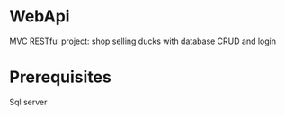 # WebApi
MVC RESTful project: shop selling ducks with database CRUD and login
# Prerequisites
Sql server
